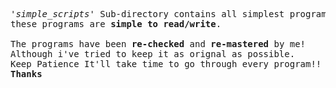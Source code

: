 
<pre> 
<i>'simple_scripts'</i> Sub-directory contains all simplest programs,
these programs are <strong>simple to read/write</strong>.

The programs have been <strong>re-checked</strong> and <strong>re-mastered</strong> by me!
Although i've tried to keep it as orignal as possible.
Keep Patience It'll take time to go through every program!!
<b>Thanks</b>
</pre>
